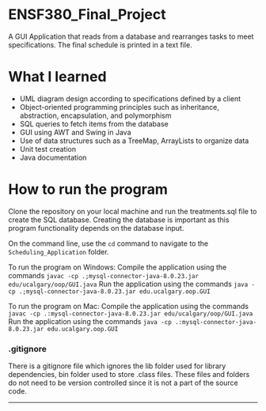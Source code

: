 # ENSF380_Final_Project

A GUI Application that reads from a database and rearranges tasks to meet specifications. The final schedule is printed in a text file.

# What I learned

- UML diagram design according to specifications defined by a client
- Object-oriented programming principles such as inheritance, abstraction, encapsulation, and polymorphism
- SQL queries to fetch items from the database
- GUI using AWT and Swing in Java
- Use of data structures such as a TreeMap, ArrayLists to organize data
- Unit test creation
- Java documentation

# How to run the program

Clone the repository on your local machine and run the treatments.sql file to create the SQL database.
Creating the database is important as this program functionality depends on the database input.

On the command line, use the `cd` command to navigate to the `Scheduling_Application` folder.

To run the program on Windows:
Compile the application using the commands `javac -cp .;mysql-connector-java-8.0.23.jar edu/ucalgary/oop/GUI.java`
Run the application using the commands `java -cp .;mysql-connector-java-8.0.23.jar edu.ucalgary.oop.GUI`

To run the program on Mac:
Compile the application using the commands `javac -cp .:mysql-connector-java-8.0.23.jar edu/ucalgary/oop/GUI.java`
Run the application using the commands `java -cp .:mysql-connector-java-8.0.23.jar edu.ucalgary.oop.GUI`

### .gitignore

There is a gitignore file which ignores the lib folder used for library dependencies, bin folder used to store .class files. These files and folders do not need to be version controlled since it is not a part of the source code.

---
